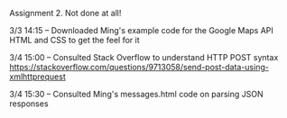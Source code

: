 Assignment 2. Not done at all!

3/3 14:15 – Downloaded Ming's example code for the Google Maps API HTML and CSS to get the feel for it

3/4 15:00 – Consulted Stack Overflow to understand HTTP POST syntax https://stackoverflow.com/questions/9713058/send-post-data-using-xmlhttprequest

3/4 15:30 – Consulted Ming's messages.html code on parsing JSON responses
